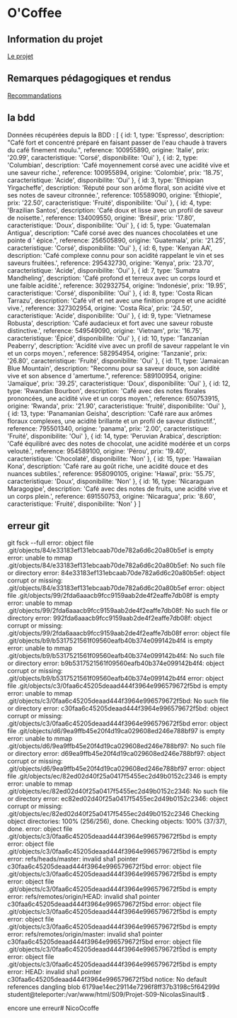 # O'Coffee

## Information du projet

[Le projet](./docs/demande-client/)

## Remarques pédagogiques et rendus

[Recommandations](./docs/recommandations/)

## la bdd
Données récupérées depuis la BDD : [
  {
    id: 1,
    type: 'Espresso',
    description: "Café fort et concentré préparé en faisant passer de l'eau chaude à travers du café finement moulu.",
    reference: 100955890,
    origine: 'Italie',
    prix: '20.99',
    caracteristique: 'Corsé',
    disponibilite: 'Oui'
  },
  {
    id: 2,
    type: 'Columbian',
    description: 'Café moyennement corsé avec une acidité vive et une saveur riche.',
    reference: 100955894,
    origine: 'Colombie',
    prix: '18.75',
    caracteristique: 'Acide',
    disponibilite: 'Oui'
  },
  {
    id: 3,
    type: 'Ethiopian Yirgacheffe',
    description: 'Réputé pour son arôme floral, son acidité vive et ses notes de saveur citronnée.',
    reference: 105589090,
    origine: 'Éthiopie',
    prix: '22.50',
    caracteristique: 'Fruité',
    disponibilite: 'Oui'
  },
  {
    id: 4,
    type: 'Brazilian Santos',
    description: 'Café doux et lisse avec un profil de saveur de noisette.',
    reference: 134009550,
    origine: 'Brésil',
    prix: '17.80',
    caracteristique: 'Doux',
    disponibilite: 'Oui'
  },
  {
    id: 5,
    type: 'Guatemalan Antigua',
    description: "Café corsé avec des nuances chocolatées et une pointe d ' épice.",
    reference: 256505890,
    origine: 'Guatemala',
    prix: '21.25',
    caracteristique: 'Corsé',
    disponibilite: 'Oui'
  },
  {
    id: 6,
    type: 'Kenyan AA',
    description: 'Café complexe connu pour son acidité rappelant le vin et ses saveurs fruitées.',
    reference: 295432730,
    origine: 'Kenya',
    prix: '23.70',
    caracteristique: 'Acide',
    disponibilite: 'Oui'
  },
  {
    id: 7,
    type: 'Sumatra Mandheling',
    description: 'Café profond et terreux avec un corps lourd et une faible acidité.',
    reference: 302932754,
    origine: 'Indonésie',
    prix: '19.95',
    caracteristique: 'Corsé',
    disponibilite: 'Oui'
  },
  {
    id: 8,
    type: 'Costa Rican Tarrazu',
    description: 'Café vif et net avec une finition propre et une acidité vive.',
    reference: 327302954,
    origine: 'Costa Rica',
    prix: '24.50',
    caracteristique: 'Acide',
    disponibilite: 'Oui'
  },
  {
    id: 9,
    type: 'Vietnamese Robusta',
    description: 'Café audacieux et fort avec une saveur robuste distinctive.',
    reference: 549549090,
    origine: 'Vietnam',
    prix: '16.75',
    caracteristique: 'Épicé',
    disponibilite: 'Oui'
  },
  {
    id: 10,
    type: 'Tanzanian Peaberry',
    description: 'Acidité vive avec un profil de saveur rappelant le vin et un corps moyen.',
    reference: 582954954,
    origine: 'Tanzanie',
    prix: '26.80',
    caracteristique: 'Fruité',
    disponibilite: 'Oui'
  },
  {
    id: 11,
    type: 'Jamaican Blue Mountain',
    description: "Reconnu pour sa saveur douce, son acidité vive et son absence d 'amertume.",
    reference: 589100954,
    origine: 'Jamaïque',
    prix: '39.25',
    caracteristique: 'Doux',
    disponibilite: 'Oui'
  },
  {
    id: 12,
    type: 'Rwandan Bourbon',
    description: 'Café avec des notes florales prononcées, une acidité vive et un corps moyen.',
    reference: 650753915,
    origine: 'Rwanda',
    prix: '21.90',
    caracteristique: 'fruité',
    disponibilite: 'Oui'
  },
  {
    id: 13,
    type: 'Panamanian Geisha',
    description: 'Café rare aux arômes floraux complexes, une acidité brillante et un profil de saveur distinctif.',
    reference: 795501340,
    origine: 'panama',
    prix: '2.00',
    caracteristique: 'Fruité',
    disponibilite: 'Oui'
  },
  {
    id: 14,
    type: 'Peruvian Arabica',
    description: 'Café équilibré avec des notes de chocolat, une acidité modérée et un corps velouté.',
    reference: 954589100,
    origine: 'Pérou',
    prix: '19.40',
    caracteristique: 'Chocolaté',
    disponibilite: 'Non'
  },
  {
    id: 15,
    type: 'Hawaiian Kona',
    description: 'Café rare au goût riche, une acidité douce et des nuances subtiles.',
    reference: 958090105,
    origine: 'Hawaï',
    prix: '55.75',
    caracteristique: 'Doux',
    disponibilite: 'Non'
  },
  {
    id: 16,
    type: 'Nicaraguan Maragogipe',
    description: 'Café avec des notes de fruits, une acidité vive et un corps plein.',
    reference: 691550753,
    origine: 'Nicaragua',
    prix: '8.60',
    caracteristique: 'Fruité',
    disponibilite: 'Non'
  }
]

## erreur git
git fsck --full
error: object file .git/objects/84/e33183ef131ebcaab70de782a6d6c20a80b5ef is empty
error: unable to mmap .git/objects/84/e33183ef131ebcaab70de782a6d6c20a80b5ef: No such file or directory
error: 84e33183ef131ebcaab70de782a6d6c20a80b5ef: object corrupt or missing: .git/objects/84/e33183ef131ebcaab70de782a6d6c20a80b5ef
error: object file .git/objects/99/2fda6aaacb9fcc9159aab2de4f2eaffe7db08f is empty
error: unable to mmap .git/objects/99/2fda6aaacb9fcc9159aab2de4f2eaffe7db08f: No such file or directory
error: 992fda6aaacb9fcc9159aab2de4f2eaffe7db08f: object corrupt or missing: .git/objects/99/2fda6aaacb9fcc9159aab2de4f2eaffe7db08f
error: object file .git/objects/b9/b5317521561f09560eafb40b374e099142b4f4 is empty
error: unable to mmap .git/objects/b9/b5317521561f09560eafb40b374e099142b4f4: No such file or directory
error: b9b5317521561f09560eafb40b374e099142b4f4: object corrupt or missing: .git/objects/b9/b5317521561f09560eafb40b374e099142b4f4
error: object file .git/objects/c3/0faa6c45205deaad444f3964e996579672f5bd is empty
error: unable to mmap .git/objects/c3/0faa6c45205deaad444f3964e996579672f5bd: No such file or directory
error: c30faa6c45205deaad444f3964e996579672f5bd: object corrupt or missing: .git/objects/c3/0faa6c45205deaad444f3964e996579672f5bd
error: object file .git/objects/d6/9ea9ffb45e20f4d19ca029608ed246e788bf97 is empty
error: unable to mmap .git/objects/d6/9ea9ffb45e20f4d19ca029608ed246e788bf97: No such file or directory
error: d69ea9ffb45e20f4d19ca029608ed246e788bf97: object corrupt or missing: .git/objects/d6/9ea9ffb45e20f4d19ca029608ed246e788bf97
error: object file .git/objects/ec/82ed02d40f25a0417f5455ec2d49b0152c2346 is empty
error: unable to mmap .git/objects/ec/82ed02d40f25a0417f5455ec2d49b0152c2346: No such file or directory
error: ec82ed02d40f25a0417f5455ec2d49b0152c2346: object corrupt or missing: .git/objects/ec/82ed02d40f25a0417f5455ec2d49b0152c2346
Checking object directories: 100% (256/256), done.
Checking objects: 100% (37/37), done.
error: object file .git/objects/c3/0faa6c45205deaad444f3964e996579672f5bd is empty
error: object file .git/objects/c3/0faa6c45205deaad444f3964e996579672f5bd is empty
error: refs/heads/master: invalid sha1 pointer c30faa6c45205deaad444f3964e996579672f5bd
error: object file .git/objects/c3/0faa6c45205deaad444f3964e996579672f5bd is empty
error: object file .git/objects/c3/0faa6c45205deaad444f3964e996579672f5bd is empty
error: refs/remotes/origin/HEAD: invalid sha1 pointer c30faa6c45205deaad444f3964e996579672f5bd
error: object file .git/objects/c3/0faa6c45205deaad444f3964e996579672f5bd is empty
error: object file .git/objects/c3/0faa6c45205deaad444f3964e996579672f5bd is empty
error: refs/remotes/origin/master: invalid sha1 pointer c30faa6c45205deaad444f3964e996579672f5bd
error: object file .git/objects/c3/0faa6c45205deaad444f3964e996579672f5bd is empty
error: object file .git/objects/c3/0faa6c45205deaad444f3964e996579672f5bd is empty
error: HEAD: invalid sha1 pointer c30faa6c45205deaad444f3964e996579672f5bd
notice: No default references
dangling blob 6179ae14ec29114e7296f8ff37b3198c5f64299d
student@teleporter:/var/www/html/S09/Projet-S09-NicolasSinault$ .




encore une erreur# NicoOcoffe

